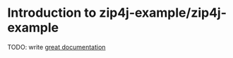 # Introduction to zip4j-example/zip4j-example

TODO: write [great documentation](http://jacobian.org/writing/what-to-write/)
